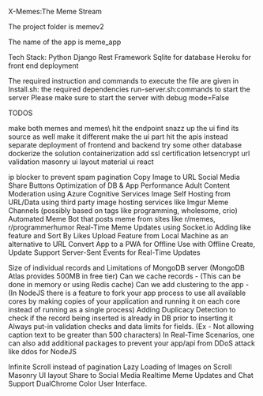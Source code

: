 X-Memes:The Meme Stream

The project folder is memev2

The name of the app is meme_app

Tech Stack:
Python Django Rest Framework
Sqlite for database
Heroku for front end deployment


The required instruction and commands to execute the file are given in 
Install.sh: the required dependencies
run-server.sh:commands to start the server
Please make sure to start the server with debug mode=False 




TODOS

make both memes and memes\ hit the endpoint
snazz up the ui find its source as well make it different
make the ui part hit the apis instead
separate deployment of frontend and backend
try some other database
dockerize the solution containerization
add ssl certification letsencrypt
url validation
masonry ui layout 
material ui react


ip blocker to prevent spam
pagination
Copy Image to URL
Social Media Share Buttons
Optimization of DB & App Performance
Adult Content Moderation using Azure Cognitive Services
Image Self Hosting from URL/Data using third party image hosting services like Imgur
Meme Channels (possibly based on tags like programming, wholesome, crio)
Automated Meme Bot that posts meme from sites like r/memes, r/programmerhumor
Real-Time Meme Updates using Socket.io
Adding like feature and Sort By Likes
Upload Feature from Local Machine as an alternative to URL
Convert App to a PWA for Offline Use with Offline Create, Update Support
Server-Sent Events for Real-Time Updates



Size of individual records and Limitations of MongoDB server (MongoDB Atlas provides 500MB in free tier)
Can we cache records - (This can be done in memory or using Redis cache)
Can we add clustering to the app - (In NodeJS there is a feature to fork your app process to use all available cores by making copies of your application and running it on each core instead of running as a single process)
Adding Duplicacy Detection to check if the record being inserted is already in DB prior to inserting it
Always put-in validation checks and data limits for fields. (Ex - Not allowing caption text to be greater than 500 characters)
In Real-Time Scenarios, one can also add additional packages to prevent your app/api from DDoS attack like ddos for NodeJS



Infinite Scroll instead of pagination
Lazy Loading of Images on Scroll
Masonry UI layout
Share to Social Media
Realtime Meme Updates and Chat Support
DualChrome Color User Interface.

